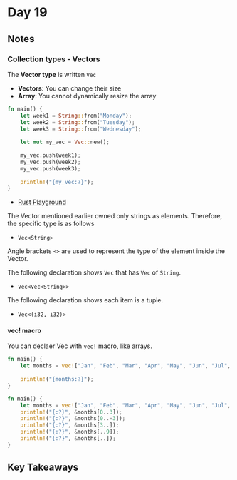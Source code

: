 # Day 19

## Notes

### Collection types - Vectors

The **Vector type** is written `Vec`

- **Vectors**: You can change their size
- **Array**: You cannot dynamically resize the array

```rust
fn main() {
    let week1 = String::from("Monday");
    let week2 = String::from("Tuesday");
    let week3 = String::from("Wednesday");
    
    let mut my_vec = Vec::new();
    
    my_vec.push(week1);
    my_vec.push(week2);
    my_vec.push(week3);
    
    println!("{my_vec:?}");
}
```

- [Rust Playground](https://play.rust-lang.org/?version=stable&mode=debug&edition=2021&gist=117b2a7f235eb1ebec498ef940ded043)

The Vector mentioned earlier owned only strings as elements. Therefore, the specific type is as follows

- `Vec<String>`

Angle brackets `<>` are used to represent the type of the element inside the Vector.

The following declaration shows `Vec` that has `Vec` of `String`.

- `Vec<Vec<String>>`

The following declaration shows each item is a tuple.

- `Vec<(i32, i32)>`

#### vec! macro

You can declaer Vec with `vec!` macro, like arrays.

```rust
fn main() {
    let months = vec!["Jan", "Feb", "Mar", "Apr", "May", "Jun", "Jul", "Aug", "Sep", "Oct", "Nov", "Dec"];
    
    println!("{months:?}");
}
```

```rust
fn main() {
    let months = vec!["Jan", "Feb", "Mar", "Apr", "May", "Jun", "Jul", "Aug", "Sep", "Oct", "Nov", "Dec"];
    println!("{:?}", &months[0..3]);
    println!("{:?}", &months[0..=3]);
    println!("{:?}", &months[3..]);
    println!("{:?}", &months[..9]);
    println!("{:?}", &months[..]);
}
```

## Key Takeaways
